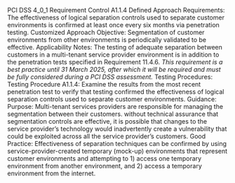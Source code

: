 PCI DSS 4_0_1 Requirement Control A1.1.4 Defined Approach Requirements: The effectiveness of logical separation controls used to separate customer environments is confirmed at least once every six months via penetration testing. Customized Approach Objective: Segmentation of customer environments from other environments is periodically validated to be effective. Applicability Notes: The testing of adequate separation between customers in a multi-tenant service provider environment is in addition to the penetration tests specified in Requirement 11.4.6. _This requirement is a best practice until 31_ _March 2025, after which it will be required and_ _must be fully considered during a PCI DSS_ _assessment._ Testing Procedures: Testing Procedure A1.1.4: Examine the results from the most recent penetration test to verify that testing confirmed the effectiveness of logical separation controls used to separate customer environments. Guidance: Purpose: Multi-tenant services providers are responsible for managing the segmentation between their customers. without technical assurance that segmentation controls are effective, it is possible that changes to the service provider’s technology would inadvertently create a vulnerability that could be exploited across all the service provider’s customers. Good Practice: Effectiveness of separation techniques can be confirmed by using service-provider-created temporary (mock-up) environments that represent customer environments and attempting to 1) access one temporary environment from another environment, and 2) access a temporary environment from the internet.